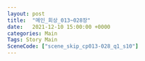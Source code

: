 ```yaml
---
layout: post
title:  "메인_회상_013~028장"
date:   2021-12-10 15:00:00 +0000
categories: Main
Tags: Story Main
SceneCode: ["scene_skip_cp013-028_q1_s10"]
---
```

